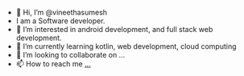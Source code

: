 - 👋 Hi, I’m @vineethasumesh
-    I am a Software developer.
- 👀 I’m interested in android development, and full stack web development.
- 🌱 I’m currently learning kotlin, web development, cloud computing
- 💞️ I’m looking to collaborate on ...
- 📫 How to reach me [...](https://knowmeglobal.com/Vineetha)

<!---
vineethasumesh/vineethasumesh is a ✨ special ✨ repository because its `README.md` (this file) appears on your GitHub profile.
You can click the Preview link to take a look at your changes.
--->
